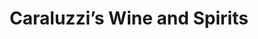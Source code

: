 ---
title: "Caraluzzi’s Wine and Spirits"
url: /ridgefield/caraluzzis-wine-and-spirits/
shop: Spirituosen
---